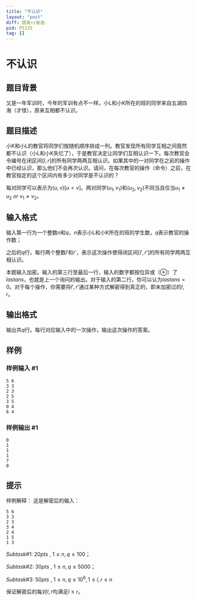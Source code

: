 ```yaml
---
title: "不认识"
layout: "post"
diff: 提高+/省选-
pid: P5125
tag: []
---
```

# 不认识
## 题目背景

又是一年军训时，今年的军训有点不一样。小L和小K所在的班的同学来自五湖四海（才怪），原来互相都不认识。
## 题目描述

小K和小L的教官将同学们按随机顺序排成一列。教官发现所有同学互相之间竟然都不认识（小L和小K失忆了），于是教官决定让同学们互相认识一下。每次教官会令编号在闭区间$[l,r]$的所有同学两两互相认识。如果其中的一对同学在之前的操作中已经认识，那么他们不会再次认识。请问，在每次教官的操作（命令）之前，在教官指定的这个区间内有多少对同学是不认识的？

每对同学可以表示为$(u,v)[u<v]$。两对同学$(u_1,v_1)$和$(u_2,v_2)$不同当且仅当$u_1\neq u_2~or~v_1\neq v_2$。
## 输入格式

输入第一行为一个整数$n$和$q$，$n$表示小L和小K所在的班的学生数，$q$表示教官的操作数；

之后的$q$行，每行两个整数$l'$和$r'$，表示这次操作使得闭区间$[l',r']$的所有同学两两互相认识。

本题输入加密。输入的第三行至最后一行，输入的数字都按位异或（$\oplus$）了$lastans$，也就是上一个询问的输出。对于输入的第二行，你可以认为$lastans=0$。对于每个操作，你需要将$l',r'$通过某种方式解密得到真正的，即未加密过的$l,r$。
## 输出格式

输出共$q$行。每行对应输入中的一次操作，输出这次操作的答案。
## 样例

### 样例输入 #1
```
5 6
3 3
2 3
2 5
3 5
0 4
6 4
```
### 样例输出 #1
```
0
1
1
1
7
0

```
## 提示

样例解释：
这是解密后的输入：
```
5 6
3 3
2 3
3 4
2 4
1 5
1 3
```

$Subtask\#1:~20pts~,~1\le n,q \le 100$；

$Subtask\#2:~30pts~,~1\le n,q\le 5000$；

$Subtask\#3:~50pts~,~1\le n,q \le 10^6,1\le l,r \le n$

保证解密后的每对$l,r$均满足$l\le r$。
